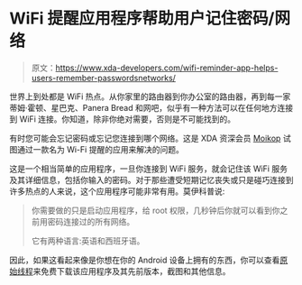 # WiFi 提醒应用程序帮助用户记住密码/网络

> 原文：<https://www.xda-developers.com/wifi-reminder-app-helps-users-remember-passwordsnetworks/>

世界上到处都是 WiFi 热点。从你家里的路由器到你办公室的路由器，再到每一家蒂姆·霍顿、星巴克、Panera Bread 和网吧，似乎有一种方法可以在任何地方连接到 WiFi 连接。你知道，除非你绝对需要，否则是不可能找到的。

有时您可能会忘记密码或忘记您连接到哪个网络。这是 XDA 资深会员 [Moikop](http://forum.xda-developers.com/member.php?u=3274144) 试图通过一款名为 Wi-Fi 提醒的应用来解决的问题。

这是一个相当简单的应用程序，一旦你连接到 WiFi 服务，就会记住该 WiFi 服务及其详细信息，包括你输入的密码。对于那些遭受短期记忆丧失或只是碰巧连接到许多热点的人来说，这个应用程序可能非常有用。莫伊科普说:

> 你需要做的只是启动应用程序，给 root 权限，几秒钟后你就可以看到你之前用密码连接过的所有网络。
> 
> 它有两种语言:英语和西班牙语。

因此，如果这看起来像是你想在你的 Android 设备上拥有的东西，你可以查看[原始线程](http://forum.xda-developers.com/showthread.php?t=1463998)来免费下载该应用程序及其先前版本，截图和其他信息。